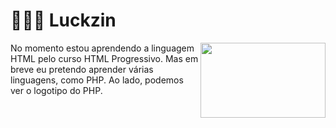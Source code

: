 # 👨🏾‍💻 Luckzin

<p padding-top="100px">  <img src="https://i.imgur.com/dVipEV8.gif" height="120px" width="200px" align="right">
No momento estou aprendendo a linguagem HTML pelo curso HTML Progressivo.
Mas em breve eu pretendo aprender várias linguagens, como PHP.
Ao lado, podemos ver o logotipo do PHP.
</p>
